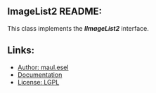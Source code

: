 ## ImageList2 README:
This class implements the ***IImageList2*** interface.

## Links:
* [Author: maul.esel](https://github.com/maul-esel)
* [Documentation](http://maul-esel.github.com/COM-Classes/master/ImageList2)
* [License: LGPL](http://www.gnu.org/licenses/lgpl-2.1.txt)